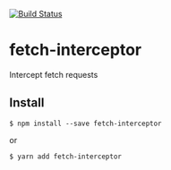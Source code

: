 [![Build Status](https://semaphoreci.com/api/v1/itsfadnis/fetch-interceptor/branches/master/badge.svg)](https://semaphoreci.com/itsfadnis/fetch-interceptor)

# fetch-interceptor
Intercept fetch requests

## Install
```console
$ npm install --save fetch-interceptor
```
or
```console
$ yarn add fetch-interceptor
```

